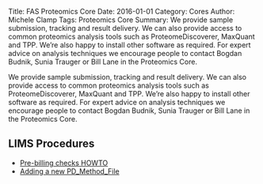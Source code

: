 Title: FAS Proteomics Core
Date: 2016-01-01
Category: Cores
Author: Michele Clamp
Tags: Proteomics Core
Summary: We provide sample submission, tracking and result delivery.    We can also provide access to common proteomics analysis tools such as ProteomeDiscoverer, MaxQuant and TPP.    We’re also happy to install other software as required.  For expert advice on analysis techniques we encourage people to contact Bogdan Budnik,  Sunia Trauger or Bill Lane in the Proteomics Core.

We provide sample submission, tracking and result delivery.    We can also provide access to common proteomics analysis tools such as ProteomeDiscoverer, MaxQuant and TPP.    We’re also happy to install other software as required.  For expert advice on analysis techniques we encourage people to contact Bogdan Budnik,  Sunia Trauger or Bill Lane in the Proteomics Core.

## LIMS Procedures
* [Pre-billing checks HOWTO](minilims-pre-billing-checks.html)
* [Adding a new PD\_Method\_File](adding-a-new-pd_method_file.html)